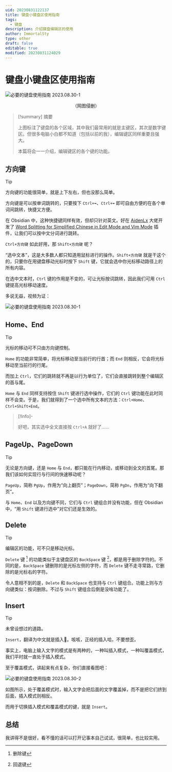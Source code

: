 ```yaml
---
uid: 20230831122137
title: 键盘小键盘区使用指南
tags:
  - 键盘
description: 介绍键盘编辑区的使用
author: ImmortalSty
type: other
draft: false
editable: true
modified: 20230831124029
---
```


# 键盘小键盘区使用指南

![必要的键盘使用指南 2023.08.30-1](https://cdn.pkmer.cn/images/202309052109186.png!pkmer)<center>（网图侵删）</center>

> [!summary] 摘要
>
> 上图标注了键盘的各个区域，其中我们最常用的就是主键区，其次是数字键区。但很多电脑小白都不知道（包括以前的我），编辑键区同样重要且强大。
>
> 本篇将会一一介绍，编辑键区的各个键的功能。

## 方向键

> [!tip]
>
> 方向键的功能很简单，就是上下左右，但也没那么简单。

方向键是可以按单词跳转的，只要按下 `Ctrl+⬅`、`Ctrl+➡` 即可自由方便的在各个单词间跳转，快捷又方便。

在 Obsidian 中，这种快捷键同样有效，但却只针对英文。好在 [AidenLx](https://github.com/aidenlx) 大佬开发了 [Word Splitting for Simplified Chinese in Edit Mode and Vim Mode](https://pkmer.cn/Pkmer-Docs/10-obsidian/obsidian%E7%A4%BE%E5%8C%BA%E6%8F%92%E4%BB%B6/readme/cm-chs-patch_readme/) 插件，让我们可以按中文分词进行跳转。

`Ctrl+方向键` 如此好用，那 `Shift+方向键` 呢？

“选中文本”，这是大多数人都只知道用鼠标进行的操作。`Shift+方向键` 就是干这个的，只要你在用键盘移动光标时按下 `Shift` 键，它就会选中你光标移动路径上的所有内容。

在选中文本时，`Ctrl` 键的作用是不变的，可让光标按词跳转，因此我们可用 `Ctrl` 键提高光标移动速度。

多说无益，视频为证：

![必要的键盘使用指南 2023.08.30-1](https://cdn.pkmer.cn/images/202309052109727.gif)

## Home、End

> [!tip]
>
> 光标的移动可不只由方向键控制。

`Home` 的功能非常简单，将光标移动至当前行的行首；而 `End` 则相反，它会将光标移动至当前行的行尾。

而加上 `Ctrl`，它们的跳转就不再是以行为单位了，它们会直接跳转到整个编辑区的首与尾。

`Home` 与 `End` 同样支持按住 `Shift` 键进行选中操作，它们的 `Ctrl` 键功能在此时同样不会变。于是，我们就得到了一个选中所有文本的方法：`Ctrl+Home`、`Ctrl+Shift+End`。

> [!Info]-
>
> 好吧，其实选中全文直接按 `Ctrl+A` 就好了……

## PageUp、PageDown

> [!tip]
>
> 无论是方向键，还是 `Home` 与 `End`，都只能在行内移动，或移动到全文的首尾。那我们该如何实现行与行间的快速移动呢？

`PageUp`，简称 `PgUp`，作用为“向上翻页”；`PageDown`，简称 `PgDn`，作用为“向下翻页”。

与 `Home`、`End` 以及方向键不同，它们与 `Ctrl` 键组合并没有功能，但在 Obsidian 中，“用 `Shift` 键进行选中”对它们还是生效的。

## Delete

> [!tip]
>
> 编辑区的功能，可不只是移动光标。

`Delete` 键 [^1] 的功能类似于主键盘区的 `BackSpace` 键 [^2]，都是用于删除字符的。不同的是，`BackSpace` 键删除的是光标左侧的字符，而 `Delete` 键不走寻常路，它删除的是光标右的字符。

令人意相不到的是，`Delete` 和 `BackSpace` 也支持与 ` Ctrl ` 键组合。功能上则与方向键类似：按词删除。不过与 `Shift` 键组合后倒是没啥功能了。

## Insert

> [!tip]
>
> 未曾设想过的道路。

`Insert`，翻译为中文就是插入🥵。咳咳，正经的插入哈，不要想歪。

事实上，电脑上输入文字的模式是有两种的，一种叫插入模式，一种叫覆盖模式，我们平时就一直处于插入模式。

至于覆盖模式，讲起来有点复杂，你们直接看图吧：

![必要的键盘使用指南 2023.08.30-2](https://cdn.pkmer.cn/images/202309052109438.gif)

如图所示，处于覆盖模式时，输入文字会把后面的文字覆盖掉，而不是把它们挤到后面，插入模式则相反。

而用于切换插入模式和覆盖模式的键，就是 `Insert`。

## 总结

我讲得不是很好，看不慬的话可以打开记事本自己试试，很简单，也比较实用。

[^1]: 删除键
[^2]: 回退键
